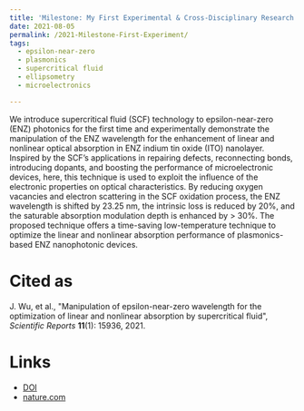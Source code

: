 ```yaml
---
title: 'Milestone: My First Experimental & Cross-Disciplinary Research'
date: 2021-08-05
permalink: /2021-Milestone-First-Experiment/
tags:
  - epsilon-near-zero
  - plasmonics
  - supercritical fluid
  - ellipsometry
  - microelectronics

---
```

We introduce supercritical fluid (SCF) technology to epsilon-near-zero (ENZ) photonics for the first time and experimentally demonstrate the manipulation of the ENZ wavelength for the enhancement of linear and nonlinear optical absorption in ENZ indium tin oxide (ITO) nanolayer. Inspired by the SCF’s applications in repairing defects, reconnecting bonds, introducing dopants, and boosting the performance of microelectronic devices, here, this technique is used to exploit the influence of the electronic properties on optical characteristics. By reducing oxygen vacancies and electron scattering in the SCF oxidation process, the ENZ wavelength is shifted by 23.25 nm, the intrinsic loss is reduced by 20%, and the saturable absorption modulation depth is enhanced by > 30%. The proposed technique offers a time-saving low-temperature technique to optimize the linear and nonlinear absorption performance of plasmonics-based ENZ nanophotonic devices.

Cited as
===========

J. Wu, et al., "Manipulation of epsilon-near-zero wavelength for the optimization of linear and nonlinear absorption by supercritical fluid", *Scientific Reports* **11**(1): 15936, 2021.

Links
========

* [DOI](https://doi.org/10.1038/s41598-021-95513-6)
* [nature.com](https://www.nature.com/articles/s41598-021-95513-6)